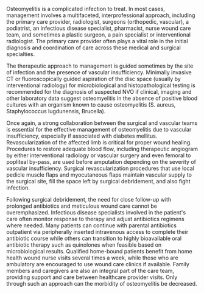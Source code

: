 Osteomyelitis is a complicated infection to treat. In most cases, management involves a multifaceted, interprofessional approach, including the primary care provider, radiologist, surgeons (orthopedic, vascular), a podiatrist, an infectious disease specialist, pharmacist, nurse wound care team, and sometimes a plastic surgeon, a pain specialist or interventional radiologist. The primary care provider often plays a vital role in the initial diagnosis and coordination of care across these medical and surgical specialties.

The therapeutic approach to management is guided sometimes by the site of infection and the presence of vascular insufficiency. Minimally invasive CT or fluoroscopically guided aspiration of the disc space (usually by interventional radiology) for microbiological and histopathological testing is recommended for the diagnosis of suspected NVO if clinical, imaging and other laboratory data suggest osteomyelitis in the absence of positive blood cultures with an organism known to cause osteomyelitis (S. aureus, Staphylococcus lugdunensis, Brucella).

Once again, a strong collaboration between the surgical and vascular teams is essential for the effective management of osteomyelitis due to vascular insufficiency, especially if associated with diabetes mellitus. Revascularization of the affected limb is critical for proper wound healing. Procedures to restore adequate blood flow, including therapeutic angiogram by either interventional radiology or vascular surgery and even femoral to popliteal by-pass, are used before amputation depending on the severity of vascular insufficiency. Surgical revascularization procedures that use local pedicle muscle flaps and myocutaneous flaps maintain vascular supply to the surgical site, fill the space left by surgical debridement, and also fight infection.

Following surgical debridement, the need for close follow-up with prolonged antibiotics and meticulous wound care cannot be overemphasized. Infectious disease specialists involved in the patient's care often monitor response to therapy and adjust antibiotics regimens where needed. Many patients can continue with parental antibiotics outpatient via peripherally inserted intravenous access to complete their antibiotic course while others can transition to highly bioavailable oral antibiotic therapy such as quinolones when feasible based on microbiological results. Qualified home-bound patients benefit from home health wound nurse visits several times a week, while those who are ambulatory are encouraged to use wound care clinics if available. Family members and caregivers are also an integral part of the care team, providing support and care between healthcare provider visits. Only through such an approach can the morbidity of osteomyelitis be decreased.